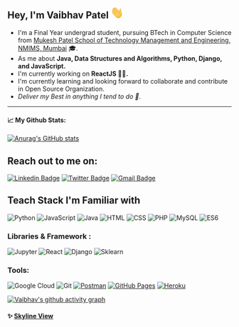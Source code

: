 ## Hey, I'm Vaibhav Patel <img src="https://github.com/salonigupta1/salonigupta1/blob/master/Assets/Hi.gif" width="29px">

- I'm a Final Year undergrad student, pursuing BTech in Computer Science from [Mukesh Patel School of Technology Management and Engineering, NMIMS, Mumbai](https://engineering.nmims.edu/) 🎓.
- As me about **Java, Data Structures and Algorithms, Python, Django, and JavaScript.**
- I'm currently working on **ReactJS 👨‍💻.**
- I'm currently learning and looking forward to collaborate and contribute in Open Source Organization.
- *Deliver my Best in anything I tend to do 🥇.*

---

#### 📈 My Github Stats:

[![Anurag's GitHub stats](https://github-readme-stats.vercel.app/api?username=Vaibhav-1904&show_icons=true&count_private=true&theme=tokyonight)](https://github.com/anuraghazra/github-readme-stats)

## Reach out to me on:

[![Linkedin Badge](https://img.shields.io/badge/-LinkedIn-blue?style=flat-square&logo=Linkedin&logoColor=white&link=https://www.linkedin.com/in/vaibhavpatel19/)](https://www.linkedin.com/in/vaibhavpatel19/)
[![Twitter Badge](https://img.shields.io/badge/-Twitter-blue?style=flat-square&logo=Twitter&logoColor=white&link=https://twitter.com/VaibhavPatel_19)](https://twitter.com/VaibhavPatel_19)
[![Gmail Badge](https://img.shields.io/badge/-Gmail-c14438?style=flat-square&logo=Gmail&logoColor=white&link=mailto:saloniguptasg12@gmail.com)](mailto:vaibhav6644@gmail.com)

## Teach Stack I'm Familiar with

![Python](https://img.shields.io/badge/-Python-black?style=flat-square&logo=Python)
![JavaScript](https://img.shields.io/badge/-JavaScript-black?style=flat-square&logo=javascript)
![Java](https://img.shields.io/badge/-java-E34A86?style=flat-square&logo=java)
![HTML](https://img.shields.io/badge/-HTML5-E34F26?style=flat-square&logo=html5&logoColor=white)
![CSS](https://img.shields.io/badge/-CSS3-blue?style=flat-square&logo=css3&logoColor=white)
![PHP](https://img.shields.io/badge/-PHP-purple?style=flat-square&logo=php&logoColor=white)
![MySQL](https://img.shields.io/badge/-MySQL-black?style=flat-square&logo=mysql)
![ES6](https://img.shields.io/badge/-ES6-yellow?style=flat-square&logo=es6)

### Libraries & Framework :

![Jupyter](https://img.shields.io/badge/-jupyter-white?style=flat-square&logo=jupyter)
![React](https://img.shields.io/badge/-React-black?style=flat-square&logo=react)
![Django](https://img.shields.io/badge/-Django-blue?style=flat-square&logo=django)
![Sklearn](https://img.shields.io/badge/-sklearn-white?style=flat-square&logo=Sklearn)

### Tools:

![Google Cloud](https://img.shields.io/badge/Google%20Cloud-black?style=flat-square&logo=google-cloud)
![Git](https://img.shields.io/badge/-Git-black?style=flat-square&logo=git)
<a href="#"><img alt="Postman" src="https://img.shields.io/badge/Postman-FF6C37?logo=postman&logoColor=white"></a>
<a href="#"><img alt="GitHub Pages" src="https://img.shields.io/badge/GitHub%20Pages-%23327FC7.svg?logo=github&logoColor=white"></a> 
<a href="#"><img alt="Heroku" src="https://img.shields.io/badge/Heroku%20-%23430098.svg?logo=heroku&logoColor=white"></a>

[![Vaibhav's github activity graph](https://activity-graph.herokuapp.com/graph?username=Vaibhav-1904&theme=rogue)](https://github.com/Vaibhav-1904/github-readme-activity-graph)

#### ✨ [Skyline View](https://skyline.github.com/Vaibhav-1904/2021)
<!--
**Vaibhav-1904/Vaibhav-1904** is a ✨ _special_ ✨ repository because its `README.md` (this file) appears on your GitHub profile.

Here are some ideas to get you started:

- 🔭 I’m currently working on ...
- 🌱 I’m currently learning ...
- 👯 I’m looking to collaborate on ...
- 🤔 I’m looking for help with ...
- 💬 Ask me about ...
- 📫 How to reach me: ...
- 😄 Pronouns: ...
- ⚡ Fun fact: ...
-->

